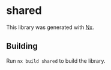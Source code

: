 # shared

This library was generated with [Nx](https://nx.dev).



## Building

Run `nx build shared` to build the library.




